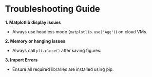 # Troubleshooting Guide

**1. Matplotlib display issues**
- Always use headless mode (`matplotlib.use('Agg')`) on cloud VMs.

**2. Memory or hanging issues**
- Always call `plt.close()` after saving figures.

**3. Import Errors**
- Ensure all required libraries are installed using pip.
